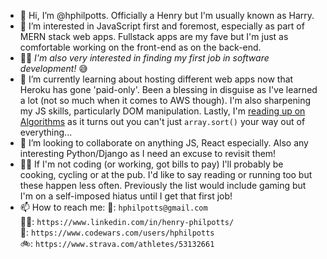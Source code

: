 - 👋 Hi, I’m @hphilpotts. Officially a Henry but I'm usually known as Harry.   
- 👀 I’m interested in JavaScript first and foremost, especially as part of MERN stack web apps. Fullstack apps are my fave but I'm just as comfortable working on the front-end as on the back-end.     
- 🕵️‍♂️ _I'm also very interested in finding my first job in software development!_ 😅       
- 🌱 I’m currently learning about hosting different web apps now that Heroku has gone 'paid-only'. Been a blessing in disguise as I've learned a lot (not so much when it comes to AWS though). I'm also sharpening my JS skills, particularly DOM manipulation. Lastly, I'm [reading up on Algorithms](https://www.manning.com/books/grokking-algorithms) as it turns out you can't just `array.sort()` your way out of everything...               
- 💞️ I’m looking to collaborate on anything JS, React especially. Also any interesting Python/Django as I need an excuse to revisit them!    
- 👨‍💻 If I'm not coding (or working, got bills to pay) I'll probably be cooking, cycling or at the pub. I'd like to say reading or running too but these happen less often. Previously the list would include gaming but I'm on a self-imposed hiatus until I get that first job!   
- 📫 How to reach me: 
   📩: `hphilpotts@gmail.com`   
   👨‍💼: `https://www.linkedin.com/in/henry-philpotts/`    
   🥷: `https://www.codewars.com/users/hphilpotts`    
   🚲: `https://www.strava.com/athletes/53132661`   

<!---
hphilpotts/hphilpotts is a ✨ special ✨ repository because its `README.md` (this file) appears on your GitHub profile.
You can click the Preview link to take a look at your changes.
--->
